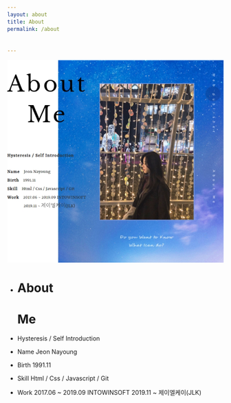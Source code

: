```yaml
---
layout: about
title: About
permalink: /about


---
```

<!-- cover:  "/assets/bg-fro.png"

author: Nayoung


# Jeon Nayoung
#### 전나영

경험,기록,기억 :D


[GitHub repository](https://github.com/jjeonn/jjeonn.github.io).

<ul class="pofo_ul">
<li>html</li>
<li>CSS</li>
<li>JQUERY</li>
<li>JAVASCRIPT</li>
<li>GIT</li>
</ul>
-->

![AboutMe](/assets/2020AboutMe.jpg)
<div class="aboutme">
  <div>
    <ul>
      <li>
        <h1>About</h1>
        <h1>Me</h1>
      </li>
      <li>Hysteresis / Self Introduction</li>
      <li>
        <p><span>Name</span> Jeon Nayoung</p>
      </li>
      <li>
        <p><span>Birth</span> 1991.11</p>
      </li>
      <li>
        <p><span>Skill</span> Html / Css / Javascript / Git</p>
      </li>
      <li>
        <p>
        <span>Work</span> 2017.06 ~ 2019.09 INTOWINSOFT
        <span class="work"> </span> 2019.11 ~ 제이엘케이(JLK)</p>
      </li>
    </ul>
  </div>
</div>
